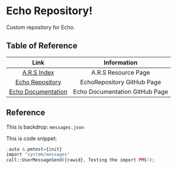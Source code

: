 # Echo Repository!

Custom repository for Echo.

## Table of Reference
| Link  | Information  |
| :--:  | :--:  |
| [A.R.S Index](https://ars.xtclabs.net/index.html)  | A.R.S Resource Page  |
| [Echo Repository](https://github.com/proxikal/EchoRepository)  | EchoRepository GitHub Page  |
| [Echo Documentation](https://github.com/proxikal/Echo)  | Echo Documentation GitHub Page  |




## Reference
This is backdrop: `messages.json`

This is code snippet: 
```php
.auto &.pmtest={init}
import "system/messages"
call::UserMessageSend({rawid}, Testing the import PMS!);
```
